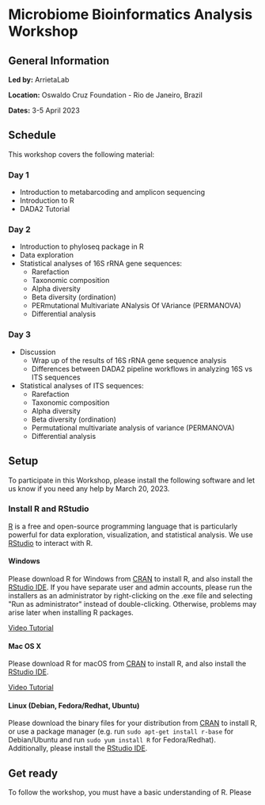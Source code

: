 # Microbiome Bioinformatics Analysis Workshop

<h2 id="general">General Information</h2>

<p id="by">
  <strong>Led by:</strong>
  ArrietaLab
</p>

<p id="loc">
  <strong>Location:</strong>
  Oswaldo Cruz Foundation - Rio de Janeiro, Brazil
</p>

<p id="date">
  <strong>Dates:</strong>
  3-5 April 2023
</p>

<h2 id="schedule">Schedule</h2>
<p id="note">
This workshop covers the following material:
</p>


<h3 id="day1">Day 1</h3>

 - Introduction to metabarcoding and amplicon sequencing
 - Introduction to R
 - DADA2 Tutorial 

<h3 id="day2">Day 2</h3>

  - Introduction to phyloseq package in R
  - Data exploration
  - Statistical analyses of 16S rRNA gene sequences: 
    - Rarefaction 
    - Taxonomic composition 
    - Alpha diversity 
    - Beta diversity (ordination)
    - PERmutational Multivariate ANalysis Of VAriance (PERMANOVA)
    - Differential analysis 

<h3 id="day3">Day 3</h3>

  - Discussion
    - Wrap up of the results of 16S rRNA gene sequence analysis 
    - Differences between DADA2 pipeline workflows in analyzing 16S vs ITS sequences  
  - Statistical analyses of ITS sequences: 
    - Rarefaction 
    - Taxonomic composition 
    - Alpha diversity 
    - Beta diversity (ordination)
    - Permutational multivariate analysis of variance (PERMANOVA)
    - Differential analysis 
    
 
<h2 id="setup">Setup</h2> 
To participate in this Workshop, please install the following software and 
let us know if you need any help by March 20, 2023.

<div id="r">
  <h3>Install R and RStudio</h3>
  <p>
    <a href="http://www.r-project.org">R</a> is a free and open-source programming 
    language that is particularly powerful for data exploration, visualization, and 
    statistical analysis. We use <a href="https://posit.co/downloads/">RStudio</a> 
    to interact with R.
  </p>
 
 <div class="row">
   <div class="col-md-4">
     <h4 id="r-windows">Windows</h4>
    <p>
     Please download R for Windows
        from <a href="http://cran.r-project.org/index.html">CRAN</a> to install R, and 
        also install the <a href="http://www.rstudio.com/ide/download/desktop">RStudio IDE</a>.
        If you have separate user and admin accounts, please run the installers as an 
        administrator by right-clicking on the .exe file and selecting "Run as administrator" 
        instead of double-clicking. Otherwise, problems may arise later when installing R packages.
    </p>
     <a href="https://www.youtube.com/watch?v=q0PjTAylwoU">Video Tutorial</a>
 </div> 
   
 <div class="col-md-4">
    <h4 id="r-macosx">Mac OS X</h4>
   <p>
    Please download R for macOS
       from <a href="http://cran.r-project.org/index.html">CRAN</a> to install R, and also install 
       the <a href="http://www.rstudio.com/ide/download/desktop">RStudio IDE</a>.
   </p>
    <a href="https://www.youtube.com/watch?v=5-ly3kyxwEg">Video Tutorial</a>
  </div> 
   
  <div class="col-md-4">
    <h4 id="r-linux">Linux (Debian, Fedora/Redhat, Ubuntu)</h4>
   <p>
    Please download the binary files for your distribution from
    <a href="http://cran.r-project.org/index.html">CRAN</a> to install R, or use a package manager 
     (e.g. run <code>sudo apt-get install r-base</code> for Debian/Ubuntu and run
        <code>sudo yum install R</code> for Fedora/Redhat). Additionally, please install the
        <a href="http://www.rstudio.com/ide/download/desktop">RStudio IDE</a>.
   </p>
  </div>  
 </div>
</div>
   
<h2 id="r-course">Get ready</h2>
To follow the workshop, you must have a basic understanding of R.
Please 
   
   
    
 
